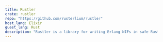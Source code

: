 ```yaml
---
title: Rustler
crate: rustler
repo: "https://github.com/rusterlium/rustler"
host_lang: Elixir
guest_lang: Rust
description: "Rustler is a library for writing Erlang NIFs in safe Rust code. The library provides functionality for both Erlang and Elixir."
---
```


